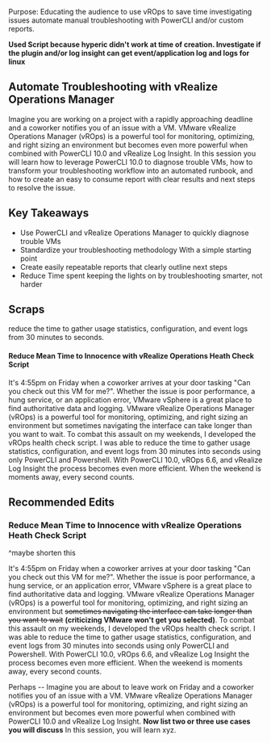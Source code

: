Purpose: Educating the audience to use vROps to save time investigating issues automate manual troubleshooting with PowerCLI and/or custom reports.

**Used Script because hyperic didn't work at time of creation. Investigate if the plugin and/or log insight can get event/application log and logs for linux**


## Automate Troubleshooting with vRealize Operations Manager

Imagine you are working on a project with a rapidly approaching deadline and a coworker notifies you of an issue with a VM. VMware vRealize Operations Manager (vROps) is a powerful tool for monitoring, optimizing, and right sizing an environment but becomes even more powerful when combined with PowerCLI 10.0 and vRealize Log Insight. In this session you will learn how to leverage PowerCLI 10.0 to diagnose trouble VMs, how to transform your troubleshooting workflow into an automated runbook, and how to create an easy to consume report with clear results and next steps to resolve the issue. 

## Key Takeaways

* Use PowerCLI and vRealize Operations Manager to quickly diagnose trouble VMs
* Standardize your troubleshooting methodology With a simple starting point
* Create easily repeatable reports that clearly outline next steps
* Reduce Time spent keeping the lights on by troubleshooting smarter, not harder


## Scraps
 reduce the time to gather usage statistics, configuration, and event logs from 30 minutes to seconds.

#### Reduce Mean Time to Innocence with vRealize Operations Heath Check Script

It's 4:55pm on Friday when a coworker arrives at your door tasking "Can you check out this VM for me?". Whether the issue is poor performance, a hung service, or an application error, VMware vSphere is a great place to find authoritative data and logging. VMware vRealize Operations Manager (vROps) is a powerful tool for monitoring, optimizing, and right sizing an environment but sometimes navigating the interface can take longer than you want to wait. To combat this assault on my weekends, I developed the vROps health check script. I was able to reduce the time to gather usage statistics, configuration, and event logs from 30 minutes into seconds using only PowerCLI and Powershell. With PowerCLI 10.0, vROps 6.6, and vRealize Log Insight the process becomes even more efficient. When the weekend is moments away, every second counts.

## Recommended Edits
### Reduce Mean Time to Innocence with vRealize Operations Heath Check Script
^maybe shorten this

It's 4:55pm on Friday when a coworker arrives at your door tasking "Can you check out this VM for me?". Whether the issue is poor performance, a hung service, or an application error, VMware vSphere is a great place to find authoritative data and logging. VMware vRealize Operations Manager (vROps) is a powerful tool for monitoring, optimizing, and right sizing an environment but ~~sometimes navigating the interface can take longer than you want to wait~~ **(criticizing VMware won't get you selected)**. To combat this assault on my weekends, I developed the vROps health check script. I was able to reduce the time to gather usage statistics, configuration, and event logs from 30 minutes into seconds using only PowerCLI and Powershell. With PowerCLI 10.0, vROps 6.6, and vRealize Log Insight the process becomes even more efficient. When the weekend is moments away, every second counts.

Perhaps --
Imagine you are about to leave work on Friday and a coworker notifies you of an issue with a VM. VMware vRealize Operations Manager (vROps) is a powerful tool for monitoring, optimizing, and right sizing an environment but becomes even more powerful when combined with PowerCLI 10.0 and vRealize Log Insight. **Now list two or three use cases you will discuss** In this session, you will learn xyz.
